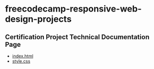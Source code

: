 # freecodecamp-responsive-web-design-projects

## Certification Project Technical Documentation Page

- [index.html](certification_project_technical_documentation_page/index.html)
- [style.css](certification_project_technical_documentation_page/style.css)
